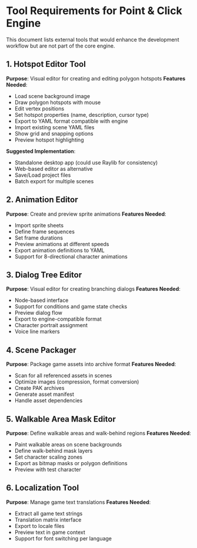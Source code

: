 # Tool Requirements for Point & Click Engine

This document lists external tools that would enhance the development workflow but are not part of the core engine.

## 1. Hotspot Editor Tool
**Purpose**: Visual editor for creating and editing polygon hotspots
**Features Needed**:
- Load scene background image
- Draw polygon hotspots with mouse
- Edit vertex positions
- Set hotspot properties (name, description, cursor type)
- Export to YAML format compatible with engine
- Import existing scene YAML files
- Show grid and snapping options
- Preview hotspot highlighting

**Suggested Implementation**:
- Standalone desktop app (could use Raylib for consistency)
- Web-based editor as alternative
- Save/Load project files
- Batch export for multiple scenes

## 2. Animation Editor
**Purpose**: Create and preview sprite animations
**Features Needed**:
- Import sprite sheets
- Define frame sequences
- Set frame durations
- Preview animations at different speeds
- Export animation definitions to YAML
- Support for 8-directional character animations

## 3. Dialog Tree Editor
**Purpose**: Visual editor for creating branching dialogs
**Features Needed**:
- Node-based interface
- Support for conditions and game state checks
- Preview dialog flow
- Export to engine-compatible format
- Character portrait assignment
- Voice line markers

## 4. Scene Packager
**Purpose**: Package game assets into archive format
**Features Needed**:
- Scan for all referenced assets in scenes
- Optimize images (compression, format conversion)
- Create PAK archives
- Generate asset manifest
- Handle asset dependencies

## 5. Walkable Area Mask Editor
**Purpose**: Define walkable areas and walk-behind regions
**Features Needed**:
- Paint walkable areas on scene backgrounds
- Define walk-behind mask layers
- Set character scaling zones
- Export as bitmap masks or polygon definitions
- Preview with test character

## 6. Localization Tool
**Purpose**: Manage game text translations
**Features Needed**:
- Extract all game text strings
- Translation matrix interface
- Export to locale files
- Preview text in game context
- Support for font switching per language